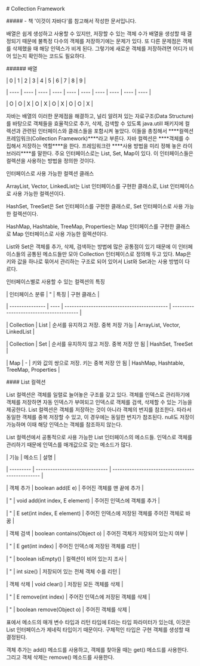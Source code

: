 \# Collection Framework 

 

\##### - 책 '이것이 자바다'를 참고해서 작성한 문서입니다. 

 

 

 

배열은 쉽게 생성하고 사용할 수 있지만, 저장할 수 있는 객체 수가 배열을 생성할 때 결정되기 때문에 불특정 다수의 객체를 저장하기에는 문제가 있다. 또 다른 문제점은 객체를 삭제했을 때 해당 인덱스가 비게 된다. 그렇기에 새로운 객체를 저장하려면 어디가 비어 있는지 확인하는 코드도 필요하다. 

 

\###### 배열 

 

| 0    | 1    | 2    | 3    | 4    | 5    | 6    | 7    | 8    | 9    | 

| ---- | ---- | ---- | ---- | ---- | ---- | ---- | ---- | ---- | ---- | 

| O    | O    | X    | O    | X    | O    | X    | O    | O    | X    | 

 

자바는 배열의 이러한 문제점을 해결하고, 널리 알려져 있는 자료구조(Data Structure)를 바탕으로 객체들을 효율적으로 추가, 삭제, 검색할 수 있도록 java.utill 패키지에 컬렉션과 관련된 인터페이스와 클래스들을 포함시켜 놓았다. 이들을 총칭해서 ***\*컬렉션 프레임워크(Collection Framework)\****라고 부른다. 자바 컬렉션은 ***\*객체를 수집해서 저장하는 역할\****을 한다. 프레임워크란 ***\*사용 방법을 미리 정해 놓은 라이브러리\****를 말한다. 주요 인터페이스로는 List, Set, Map이 있다. 이 인터페이스들은 컬렉션을 사용하는 방법을 정의한 것이다. 

 

인터페이스로 사용 가능한 컬렉션 클래스 

 

ArrayList, Vector, LinkedList는 List 인터페이스를 구현한 클래스로, List 인터페이스로 사용 가능한 컬렉션이다. 

 

HashSet, TreeSet은 Set 인터페이스를 구현한 클래스로, Set 인터페이스로 사용 가능한 컬렉션이다. 

 

HashMap, Hashtable, TreeMap, Properties는 Map 인터페이스를 구현한 클래스로 Map 인터페이스로 사용 가능한 컬렉션이다. 

 

List와 Set은 객체를 추가, 삭제, 검색하는 방법에 많은 공통점이 있기 때문에 이 인터페이스들의 공통된 메소드들만 모아 Collection 인터페이스로 정의해 두고 있다. Map은 키와 값을 하나로 묶어서 관리하는 구조로 되어 있어서 List와 Set과는 사용 방법이 다르다. 

 

인터페이스별로 사용할 수 있는 컬렉션의 특징 

 

| 인터페이스 분류 | "    | 특징                                        | 구현 클래스                             | 

| --------------- | ---- | ------------------------------------------- | --------------------------------------- | 

| Collection      | List | 순서를 유지하고 저장. 중복 저장 가능        | ArrayList, Vector, LinkedList           | 

| Collection      | Set  | 순서를 유지하지 않고 저장. 중복 저장 안 됨  | HashSet, TreeSet                        | 

| Map             | -    | 키와 값의 쌍으로 저장. 키는 중복 저장 안 됨 | HashMap, Hashtable, TreeMap, Properties | 

 

 

 

\#### List 컬렉션 

 

List 컬렉션은 객체를 일렬로 늘어놓은 구조를 갖고 있다. 객체를 인덱스로 관리하기에 객체를 저장하면 자동 인덱스가 부여되고 인덱스로 객체를 검색,  삭제할 수 있는 기능을 제공한다. List 컬렉션은 객체를 저장하는 것이 아니라 객체의 번지를 참조한다. 따라서 동일한 객체를 중복 저장할 수 있고, 이 경우에는 동일한 번지가 참조된다. null도 저장이 가능하며 이때 해당 인덱스는 객체를 참조하지 않는다. 

 

List 컬렉션에서 공통적으로 사용 가능한 List 인터페이스의 메소드들. 인덱스로 객체를 관리하기 때문에 인덱스를 매개값으로 갖는 메소드가 많다. 

 

| 기능      | 메소드                         | 설명                                             | 

| --------- | ------------------------------ | ------------------------------------------------ | 

| 객체 추가 | boolean add(E e)               | 주어진 객체를 맨 끝에 추가                       | 

| "         | void add(int index, E element) | 주어진 인덱스에 객체를 추가                      | 

| "         | E set(int index, E element)    | 주어진 인덱스에 저장된 객체를 주어진 객체로 바꿈 | 

| 객체 검색 | boolean contains(Object o)     | 주어진 객체가 저장되어 있는지 여부               | 

| "         | E get(int index)               | 주어진 인덱스에 저장된 객체를 리턴               | 

| "         | boolean isEmpty()              | 컬렉션이 비어 있는지 조사                        | 

| "         | int size()                     | 저장되어 있는 전체 객체 수를 리턴                | 

| 객체 삭제 | void clear()                   | 저장된 모든 객체를 삭제                          | 

| "         | E remove(int index)            | 주어진 인덱스에 저장된 객체를 삭제               | 

| "         | boolean remove(Object o)       | 주어진 객체를 삭제                               | 

 

표에서 메소드의 매개 변수 타입과 리턴 타입에 E라는 타입 파라미터가 있는데, 이것은 List 인터페이스가 제네릭 타입이기 때문이다. 구체적인 타입은 구현 객체를 생성할 때 결정된다. 

 

객체 추가는 add() 메소드를 사용하고, 객체를 찾아올 때는 get() 메소드를 사용한다. 그리고 객체 삭제는 remove() 메소드를 사용한다.